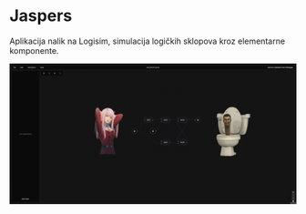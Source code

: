 # Jaspers

Aplikacija nalik na Logisim, simulacija logičkih sklopova kroz elementarne komponente.

![](assets/cover.png)
